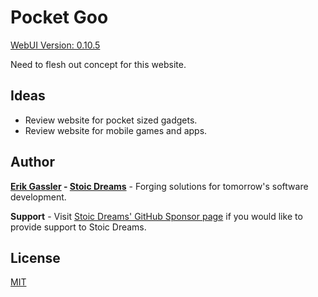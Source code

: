 # Pocket Goo

[WebUI Version: 0.10.5](https://github.com/StoicDreams/RustWebUI)

Need to flesh out concept for this website.

## Ideas

* Review website for pocket sized gadgets.
* Review website for mobile games and apps.

## Author

**[Erik Gassler](https://www.erikgassler.com) - [Stoic Dreams](https://www.stoicdreams.com)** - Forging solutions for tomorrow's software development.

**Support** - Visit [Stoic Dreams' GitHub Sponsor page](https://github.com/sponsors/StoicDreams) if you would like to provide support to Stoic Dreams.

## License

[MIT](LICENSE)
